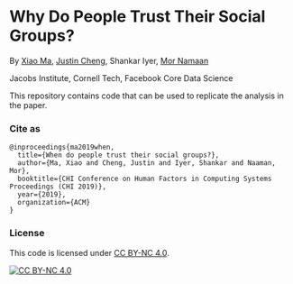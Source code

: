 # Why Do People Trust Their Social Groups?

By [Xiao Ma](http://maxiao.info), [Justin Cheng](https://clr3.com), Shankar
Iyer, [Mor Namaan](https://people.jacobs.cornell.edu/mor/)

Jacobs Institute, Cornell Tech, Facebook Core Data Science

This repository contains code that can be used to replicate the analysis in the paper.

### Cite as
```
@inproceedings{ma2019when,
  title={When do people trust their social groups?},
  author={Ma, Xiao and Cheng, Justin and Iyer, Shankar and Naaman, Mor},
  booktitle={CHI Conference on Human Factors in Computing Systems Proceedings (CHI 2019)},
  year={2019},
  organization={ACM}
}
```

### License
This code is licensed under [CC BY-NC 4.0](https://creativecommons.org/licenses/by-nc/4.0/).

[![CC BY-NC 4.0](https://i.creativecommons.org/l/by-nc/4.0/88x31.png)](https://creativecommons.org/licenses/by-nc/4.0/)

